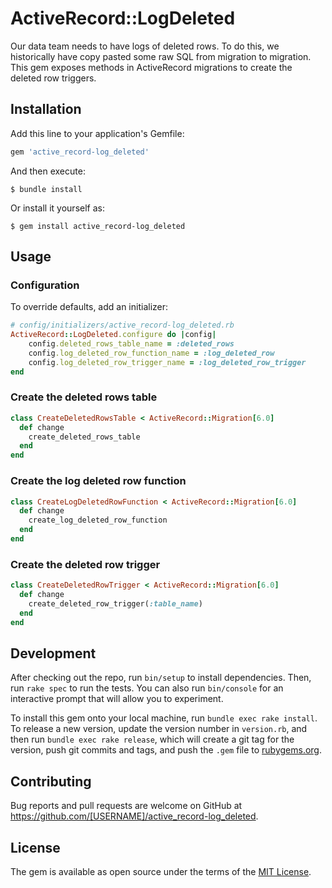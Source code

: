 # ActiveRecord::LogDeleted

Our data team needs to have logs of deleted rows. To do this, we historically have copy pasted some raw SQL from migration to migration. This gem exposes methods in ActiveRecord migrations to create the deleted row triggers.

## Installation

Add this line to your application's Gemfile:

```ruby
gem 'active_record-log_deleted'
```

And then execute:

    $ bundle install

Or install it yourself as:

    $ gem install active_record-log_deleted

## Usage

### Configuration

To override defaults, add an initializer:

```ruby
# config/initializers/active_record-log_deleted.rb
ActiveRecord::LogDeleted.configure do |config|
    config.deleted_rows_table_name = :deleted_rows
    config.log_deleted_row_function_name = :log_deleted_row
    config.log_deleted_row_trigger_name = :log_deleted_row_trigger
end
```

### Create the deleted rows table
```ruby
class CreateDeletedRowsTable < ActiveRecord::Migration[6.0]
  def change
    create_deleted_rows_table
  end
end
```

### Create the log deleted row function
```ruby
class CreateLogDeletedRowFunction < ActiveRecord::Migration[6.0]
  def change
    create_log_deleted_row_function
  end
end
```

### Create the deleted row trigger
```ruby
class CreateDeletedRowTrigger < ActiveRecord::Migration[6.0]
  def change
    create_deleted_row_trigger(:table_name)
  end
end
```


## Development

After checking out the repo, run `bin/setup` to install dependencies. Then, run `rake spec` to run the tests. You can also run `bin/console` for an interactive prompt that will allow you to experiment.

To install this gem onto your local machine, run `bundle exec rake install`. To release a new version, update the version number in `version.rb`, and then run `bundle exec rake release`, which will create a git tag for the version, push git commits and tags, and push the `.gem` file to [rubygems.org](https://rubygems.org).

## Contributing

Bug reports and pull requests are welcome on GitHub at https://github.com/[USERNAME]/active_record-log_deleted.


## License

The gem is available as open source under the terms of the [MIT License](https://opensource.org/licenses/MIT).
